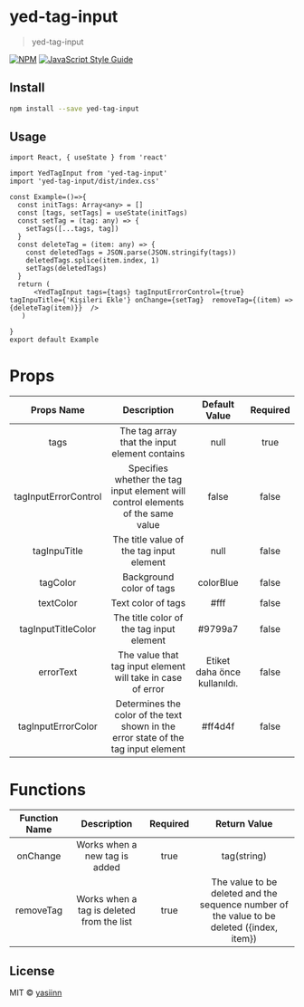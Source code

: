 # yed-tag-input

> yed-tag-input

[![NPM](https://img.shields.io/npm/v/yed-tag-input.svg)](https://www.npmjs.com/package/yed-tag-input) [![JavaScript Style Guide](https://img.shields.io/badge/code_style-standard-brightgreen.svg)](https://standardjs.com)

## Install

```bash
npm install --save yed-tag-input
```

## Usage

```tsx
import React, { useState } from 'react'

import YedTagInput from 'yed-tag-input'
import 'yed-tag-input/dist/index.css'

const Example=()=>{
  const initTags: Array<any> = []
  const [tags, setTags] = useState(initTags)
  const setTag = (tag: any) => {
    setTags([...tags, tag])
  }
  const deleteTag = (item: any) => {
    const deletedTags = JSON.parse(JSON.stringify(tags))
    deletedTags.splice(item.index, 1)
    setTags(deletedTags)
  }
  return (
      <YedTagInput tags={tags} tagInputErrorControl={true}  tagInpuTitle={'Kişileri Ekle'} onChange={setTag}  removeTag={(item) => {deleteTag(item)}}  />
   )

}
export default Example
```
# Props
 Props Name | Description | Default Value | Required
 :---:  |  :----: | :---:| :---: |
  tags | The tag array that the input element contains | null | true
  tagInputErrorControl | Specifies whether the tag input element will control elements of the same value | false |false
  tagInpuTitle|The title value of the tag input element | null | false
  tagColor|Background color of tags | colorBlue | false
  textColor|Text color of tags | #fff | false
  tagInputTitleColor|The title color of the tag input element|#9799a7 | false
  errorText|The value that tag input element will take in case of error|Etiket daha önce kullanıldı. | false
  tagInputErrorColor|Determines the color of the text shown in the error state of the tag input element|#ff4d4f | false


# Functions
 Function Name | Description |  Required | Return Value
 :---:  |  :----: | :---:| :---:
  onChange | Works when a new tag is added| true | tag(string)
  removeTag |  Works when a tag is deleted from the list| true | The value to be deleted and the sequence number of the value to be deleted ({index, item})









## License

MIT © [yasiinn](https://github.com/YASIINN)
